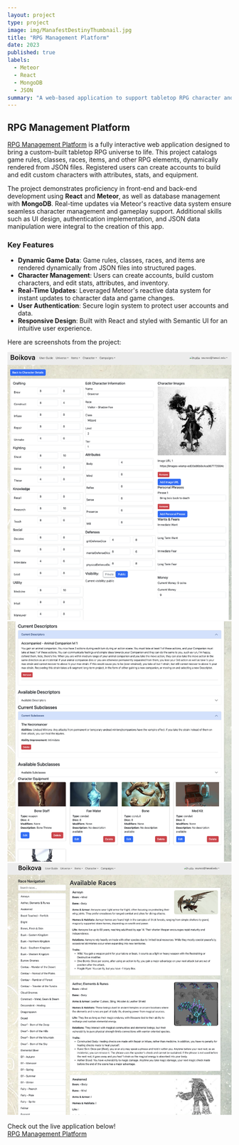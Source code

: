 ```yaml
---
layout: project
type: project
image: img/ManafestDestinyThumbnail.jpg
title: "RPG Management Platform"
date: 2023
published: true
labels:
  - Meteor
  - React
  - MongoDB
  - JSON
summary: "A web-based application to support tabletop RPG character and game management"
---
```


## RPG Management Platform

[RPG Management Platform](https://www.manafestdestiny.com/) is a fully interactive web application designed to bring a custom-built tabletop RPG universe to life. This project catalogs game rules, classes, races, items, and other RPG elements, dynamically rendered from JSON files. Registered users can create accounts to build and edit custom characters with attributes, stats, and equipment.

The project demonstrates proficiency in front-end and back-end development using **React** and **Meteor**, as well as database management with **MongoDB**. Real-time updates via Meteor's reactive data system ensure seamless character management and gameplay support. Additional skills such as UI design, authentication implementation, and JSON data manipulation were integral to the creation of this app.

### Key Features
- **Dynamic Game Data**: Game rules, classes, races, and items are rendered dynamically from JSON files into structured pages.  
- **Character Management**: Users can create accounts, build custom characters, and edit stats, attributes, and inventory.  
- **Real-Time Updates**: Leveraged Meteor's reactive data system for instant updates to character data and game changes.  
- **User Authentication**: Secure login system to protect user accounts and data.  
- **Responsive Design**: Built with React and styled with Semantic UI for an intuitive user experience.

Here are screenshots from the project:

<div class="text-center p-4">
  <img src="../img/ManafestDestiny1.png" class="img-thumbnail" >
  <img src="../img/ManafestDestiny2.png" class="img-thumbnail" >
  <img src="../img/ManafestDestiny3.png" class="img-thumbnail" >
</div>

Check out the live application below!  
[RPG Management Platform](https://www.manafestdestiny.com/)
